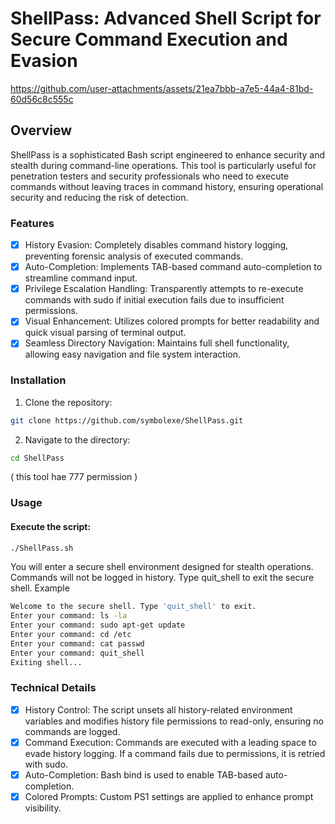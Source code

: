 # ShellPass: Advanced Shell Script for Secure Command Execution and Evasion
https://github.com/user-attachments/assets/21ea7bbb-a7e5-44a4-81bd-60d56c8c555c
## Overview
ShellPass is a sophisticated Bash script engineered to enhance security and stealth during command-line operations. This tool is particularly useful for penetration testers and security professionals who need to execute commands without leaving traces in command history, ensuring operational security and reducing the risk of detection.
### Features
- [x] History Evasion: Completely disables command history logging, preventing forensic analysis of executed commands.
- [x] Auto-Completion: Implements TAB-based command auto-completion to streamline command input.
- [x] Privilege Escalation Handling: Transparently attempts to re-execute commands with sudo if initial execution fails due to insufficient permissions.
- [x] Visual Enhancement: Utilizes colored prompts for better readability and quick visual parsing of terminal output.
- [x] Seamless Directory Navigation: Maintains full shell functionality, allowing easy navigation and file system interaction.

### Installation
1. Clone the repository:

```bash
git clone https://github.com/symbolexe/ShellPass.git
```

2. Navigate to the directory:

```bash
cd ShellPass
```

( this tool hae 777 permission )

### Usage
#### Execute the script:

```bash
./ShellPass.sh
```

You will enter a secure shell environment designed for stealth operations. Commands will not be logged in history. Type quit_shell to exit the secure shell.
Example

```sh
Welcome to the secure shell. Type 'quit_shell' to exit.
Enter your command: ls -la
Enter your command: sudo apt-get update
Enter your command: cd /etc
Enter your command: cat passwd
Enter your command: quit_shell
Exiting shell...
```
### Technical Details
- [x] History Control: The script unsets all history-related environment variables and modifies history file permissions to read-only, ensuring no commands are logged.
- [x] Command Execution: Commands are executed with a leading space to evade history logging. If a command fails due to permissions, it is retried with sudo.
- [x] Auto-Completion: Bash bind is used to enable TAB-based auto-completion.
- [x] Colored Prompts: Custom PS1 settings are applied to enhance prompt visibility.
